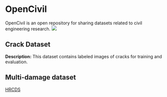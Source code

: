 # OpenCivil
OpenCivil is an open repository for sharing datasets related to civil engineering research.
![](images/Big_Data.png)





## Crack Dataset
**Description:** This dataset contains labeled images of cracks for training and evaluation.


## Multi-damage dataset
[HRCDS](https://data.mendeley.com/datasets/6x4dzzrs2h/1)
